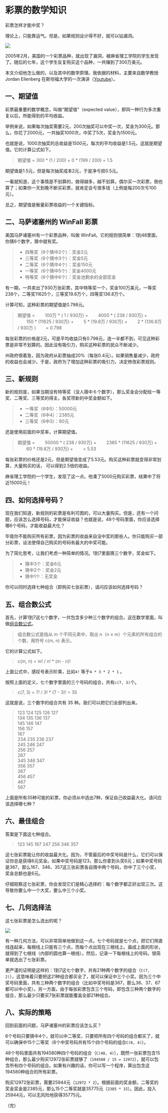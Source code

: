 # 彩票的数学知识

彩票怎样才能中奖？

理论上，只能靠运气。但是，如果规则设计得不好，就可以钻漏洞。

![](http://www.ruanyifeng.com/blogimg/asset/2018/bg2018040801.jpg)

2005年2月，美国的一个彩票品种，就出现了漏洞，被麻省理工学院的学生发现了。随后的七年，这个学生反复购买这个品种，一共赚到了300万美元。

本文介绍他怎么做的，以及其中的数学原理。我依据的材料，主要来自数学教授 Jordan Ellenberg 在斯坦福大学的一次演讲（[Youtube](https://www.youtube.com/watch?v=QtlmXoHpNyI)）。

## 一、期望值

彩票最重要的数学概念，叫做“期望值”（expected value），即同一种行为多次重复以后，所能得到的平均收益。

举例来说，如果每次抽奖需要2元，200次抽奖可以中奖一次，奖金为300元。那么，你花了2000元，一共抽奖1000次，中奖了5次，奖金为1500元。

也就是说，1000次抽奖的总收益是1500元，每次的平均收益是1.5元，这就是期望值。它的计算公式如下。

> 期望值 = 300 * (1 / 200) + 0 * (199 / 200) = 1.5

期望值是1.5元，但是每次抽奖成本2元，于是净亏损0.5元。

一看就知道，这个事情是不划算的，做得越多，越不划算。偶尔买一次彩票，倒也算了；如果你一天到晚不断买彩票，就肯定会亏很多钱（上例是每200次亏100元）。

总之，期望值是衡量彩票收益的一个关键指标。

## 二、马萨诸塞州的 WinFall 彩票

美国马萨诸塞州有一个彩票品种，叫做 WinFall。它的规则很简单：1到48里面，你猜6个数字，猜中就有奖。

> - 四等奖（6个猜中2个）：奖金2元
> - 三等奖（6个猜中3个）：奖金5元
> - 二等奖（6个猜中4个）：奖金150元
> - 一等奖（6个猜中5个）：奖金4000元
> - 特等奖（6个猜中6个）：奖金池剩余的全部奖金

有一期，一共卖出了930万张彩票，其中特等奖一个，奖金100万美元，一等奖238个，二等奖11625个，三等奖19.8万个，四等奖136.8万个。

计算可知，这种彩票的期望值是0.798元。

> 期望值 = 
> 　　100万 * ( 1 / 930万) + 
> 　　4000 * ( 238 / 930万) + 
> 　　150 * (11625 / 930万) + 
> 　　5 * (19.8万 / 930万) +
> 　　2 * (136.8万 / 930万 )
> 　　= 0.798

每张彩票的价格是2元，可是平均收益只有0.798元，连一半都不到，可见这种彩票是非常不划算的。因此没有吸引力，购买这种彩票的民众不断减少。

州政府很着急，因为政府从彩票抽成20%（每张0.4元）。如果销售量减少，政府的收益也会减少。于是，政府为了增加这种彩票的吸引力，决定修改彩票规则。

## 三、新规则

新的规则是，如果当期没有特等奖（没人猜中６个数字），那么奖金会分配给一等奖、二等奖、三等奖的得主，各奖项新的中奖金额如下。

> - 一等奖（6中5）：50000元
> - 二等奖（6中4）：2385元
> - 三等奖（6中3）：60元

还是使用前面的中奖率，计算期望值。

> 期望值 = 
> 　　50000 * ( 238 / 930万) + 
> 　　2385 * (11625 / 930万) + 
> 　　60 * (19.8万 / 930万) +
> 　　= 5.53

每张彩票的价格还是2元，但是期望值变成了5.53元。购买这种彩票就变得非常划算，大量购买的话， 可以得到2.5倍的收益。

麻省理工学院的一个学生，发现了这一点。他凑了5000元购买彩票，结果中了将近15000元！

## 四、如何选择号码？

现在我们知道，新规则的彩票是有利可图的，可以大量购买。但是，还有一个问题，应该怎么选择号码，才能保证收益？也就是说，48个号码里面，你应该选择哪6个号码，才能收益最大化？

毕竟你不能购买所有彩票，因为彩票的收益来自没中奖的那些人。你只能购买一部分彩票，设法使得自己购买的号码有最大的中奖可能。

为了简化思考，让我们考虑一种简单的情况。1到7里面猜三个数字，奖金如下。

> - 猜中3个：奖金6元
> - 猜中2个：奖金2元
> - 猜中1个：无奖金

你可以同时选择七种组合（即购买七张彩票），请问应该如何选择号码？

## 五、组合数公式

首先，计算1到7这七个数字，一共包含多少种三个数字的组合。这在数学里面，叫做[组合数公式](https://baike.baidu.com/item/%E7%BB%84%E5%90%88%E6%95%B0%E5%85%AC%E5%BC%8F)。

> 组合数公式是指从 m 个不同元素中，取出 n（n ≤ m）个元素的所有组合的个数，用符号 c(m, n) 表示。

它的计算公式如下。

> c(m, n) = m! / n! * (m - n)!

上面公式中，感叹号表示阶乘，比如`4!` 等于`4 * 3 * 2 * 1` 。

按照上面的定义，七个数字里面的三个号码的组合，共有`c(7, 3)`个。

> c(7, 3) = 7! / 3! * (7 - 3)! = 35

这就是说，三个数字的组合共有 35 种。我们可以把它们全部列出来。

> 123 124 125 126 127  
> 134 135 136 137  
> 145 146 147  
> 156 157  
> 167  
> 234 235 236 237  
> 245 246 247  
> 256 257  
> 267  
> 345 346 347  
> 356 357  
> 367  
> 456 457  
> 467  
> 567

上面是所有35种可能的彩票，你必须从中选出7种，保证自己收益最大化。请问应该选择哪七种？

## 六、最佳组合

答案是下面这七种组合。

> 123 145 167 247 256 346 357

这七张彩票能让你的收益最大化。因为，不管最后的中奖号码是什么，它们可以保证你总是获得6元奖金。如果中奖号码是123，那么你拿到头奖6元；如果中奖号码是367，那么167、346、357这三张彩票各自猜中两个号码，你中了三个小奖，奖金总额也是6元。

仔细观察这七张彩票，你会发现它们是精心选择的：每个数字都正好出现三次。这导致你要么中一个大奖，要么中三个小奖。

## 七、几何选择法

这七张彩票是怎么选出的呢？

![](http://www.ruanyifeng.com/blogimg/asset/2018/bg2018040802.gif)

有一种几何方法，可以非常简单地做到这一点。七个号码就是七个点，把它们用直线连起来，每根线上只能有三个点，而每个点出现在三根线上。画成上面的形状，就得到了七根线（内部的圆也算一根线）。然后，记录一下每根线上的号码，很简单就选出了七张彩票。

更严谨的证明是这样的：1到7这七个数字，共有21种两个数字的组合（`C(7, 2)`），这意味着只要把这21种组合都买全了，就可以保证中三个小奖。因为三个中奖号码里面，共有三种两个数字的组合（比如中奖号码是367，那么36、37、67都可以中小奖）。另一方面，由于每张彩票包含三个号码，即包含三种两个数字的组合，那么最少只要买7张彩票就能覆盖全部21种组合。

## 八、实际的策略

回到前面的问题，马萨诸塞州的彩票应该怎么买？

6个号码只要猜中4个，就可以中二等奖，只要把所有四个号码的组合都买了，就可以确保中15个二等奖（6个中奖号码共有15个四个号码的组合`C(6, 4)`）。

48个号码里面共有194580种四个号码的组合（`C(48, 4)`），既然一张彩票包含15种组合，那么最少购买12972张彩票就够了（`194580 / 15 = 12972`），就可以包含所有四个号码的组合。如果有兴趣的话，你可以写一个程序，算出包含这194580种组合的所有彩票。

购买12972张彩票，需要25944元（`12972 * 2`）。根据前面的奖金额，二等奖的奖金奖金是2385元，那么15个二等奖就是35775元（`2385 * 15`）。因此，投入25944元，可以无风险地获得35775元。

（完）